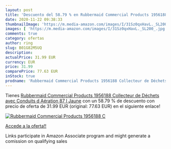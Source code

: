 ```yaml
---
layout: post
title: 'Descuento del 58.79 % en Rubbermaid Commercial Products 1956188 C'
date: 2020-11-22 09:38:33
thumbnailImage: 'https://m.media-amazon.com/images/I/31Sz0qxHavL._SL200_.jpg'
images: [ 'https://m.media-amazon.com/images/I/31Sz0qxHavL._SL200_.jpg' ]
comments: true
category: ofertas
author: ring
slug: B01G82M5UQ
description:
actualPrice: 31.99 EUR
currency: EUR
price: 31.99
comparePrice: 77.63 EUR
inStock: true
prodname: 'Rubbermaid Commercial Products 1956188 Collecteur de Déchets avec Conduits d Aération 87 l Jaune'
---
```


Tienes [Rubbermaid Commercial Products 1956188 Collecteur de Déchets avec Conduits d Aération 87 l Jaune](https://www.amazon.fr/dp/B01G82M5UQ/?tag=tolees0d-21) con un 58.79 % de descuento con precio de oferta de 31.99 EUR (original: 77.63 EUR) en el siguiente enlace!

[![Rubbermaid Commercial Products 1956188 C](https://m.media-amazon.com/images/I/31Sz0qxHavL._SL200_.jpg)](https://www.amazon.fr/dp/B01G82M5UQ/?tag=tolees0d-21)

[Accede a la oferta!!](https://www.amazon.fr/dp/B01G82M5UQ/?tag=tolees0d-21)

Links participate in Amazon Associate program and might generate a comission on qualifying sales


